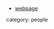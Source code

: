 
* [webpage](https://www.math.northwestern.edu/people/gradStudentProfiles/paul.vankoughnett.html)

category: people
